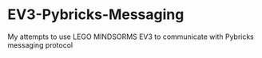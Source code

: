 # EV3-Pybricks-Messaging
My attempts to use LEGO MINDSORMS EV3 to communicate with Pybricks messaging protocol

